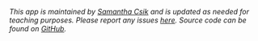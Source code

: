 *This app is maintained by [Samantha Csik](https://samanthacsik.github.io/) and is updated as needed for teaching purposes. Please report any issues [here](https://github.com/samanthacsik/EDS430-shiny-app/issues). Source code can be found on [GitHub](https://github.com/samanthacsik/EDS430-shiny-app).*

